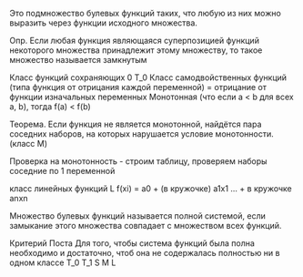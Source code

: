 Это подмножество булевых функций таких, что любую из них можно выразить через функции исходного множества.

Опр. Если любая функция являющаяся суперпозицией функций некоторого множества принадлежит этому множеству, то такое множество называется замкнутым

Класс функций сохраняющих 0 T_0
Класс самодвойственных функций (типа функция от отрицания каждой переменной) = отрицание от функции изначальных переменных
Монотонная (что если a < b для всех a, b), тогда f(a) < f(b)

Теорема. Если функция не является монотонной, найдётся пара соседних наборов, на которых нарушается условие монотонности. (класс M)

Проверка на монотонность - строим таблицу, проверяем наборы соседние по 1 переменной

класс линейных функций L
f(xi) = a0 + (в кружочке) a1x1 ... + в кружочке anxn

Множество булевых функций называется полной системой, если замыкание этого множества совпадает с множеством всех функций.

Критерий Поста
Для того, чтобы система функций была полна необходимо и достаточно, чтоб она не содержалась полностью ни в одном классе T_0 T_1 S M L
